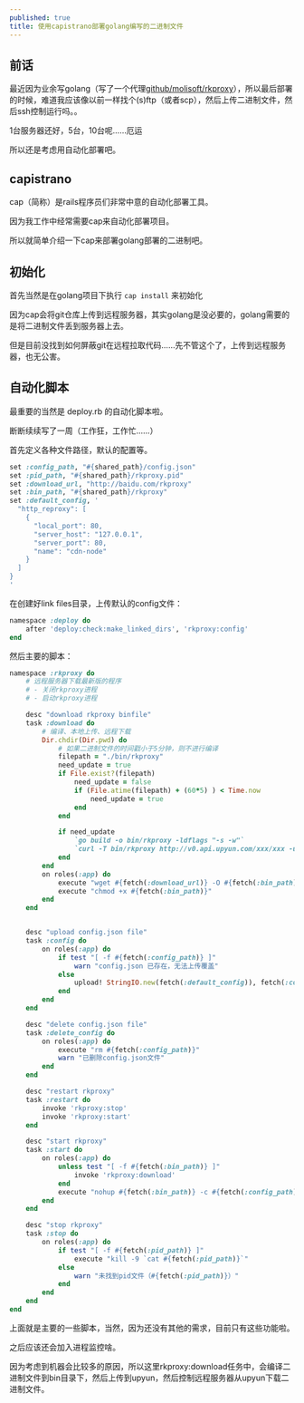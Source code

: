 ```yaml
---
published: true
title: 使用capistrano部署golang编写的二进制文件
---
```

## 前话

最近因为业余写golang（写了一个代理[github/molisoft/rkproxy](github/molisoft/rkproxy)），所以最后部署的时候，难道我应该像以前一样找个(s)ftp（或者scp），然后上传二进制文件，然后ssh控制运行吗。。

1台服务器还好，5台，10台呢……厄运

所以还是考虑用自动化部署吧。

## capistrano

cap（简称）是rails程序员们非常中意的自动化部署工具。

因为我工作中经常需要cap来自动化部署项目。

所以就简单介绍一下cap来部署golang部署的二进制吧。

## 初始化

首先当然是在golang项目下执行 `cap install` 来初始化

因为cap会将git仓库上传到远程服务器，其实golang是没必要的，golang需要的是将二进制文件丢到服务器上去。

但是目前没找到如何屏蔽git在远程拉取代码……先不管这个了，上传到远程服务器，也无公害。

## 自动化脚本

最重要的当然是 deploy.rb 的自动化脚本啦。

断断续续写了一周（工作狂，工作忙……）

首先定义各种文件路径，默认的配置等。

```ruby
set :config_path, "#{shared_path}/config.json"
set :pid_path, "#{shared_path}/rkproxy.pid"
set :download_url, "http://baidu.com/rkproxy"
set :bin_path, "#{shared_path}/rkproxy"
set :default_config, '
  "http_reproxy": [
    {
      "local_port": 80,
      "server_host": "127.0.0.1",
      "server_port": 80,
      "name": "cdn-node"
    }
  ]
}
'
```

在创建好link files目录，上传默认的config文件：
```ruby
namespace :deploy do
    after 'deploy:check:make_linked_dirs', 'rkproxy:config'
end
```

然后主要的脚本：
```ruby
namespace :rkproxy do
    # 远程服务器下载最新版的程序
    # - 关闭rkproxy进程
    # - 启动rkproxy进程

    desc "download rkproxy binfile"
    task :download do
        # 编译、本地上传、远程下载
        Dir.chdir(Dir.pwd) do
            # 如果二进制文件的时间戳小于5分钟，则不进行编译
            filepath = "./bin/rkproxy"
            need_update = true
            if File.exist?(filepath)
                need_update = false
                if (File.atime(filepath) + (60*5) ) < Time.now
                    need_update = true
                end
            end

            if need_update
                `go build -o bin/rkproxy -ldflags "-s -w"`
                `curl -T bin/rkproxy http://v0.api.upyun.com/xxx/xxx -u xxx:xxx -v`
            end
        end
        on roles(:app) do
            execute "wget #{fetch(:download_url)} -O #{fetch(:bin_path)}"
            execute "chmod +x #{fetch(:bin_path)}"
        end
    end


    desc "upload config.json file"
    task :config do
        on roles(:app) do
            if test "[ -f #{fetch(:config_path)} ]"
                warn "config.json 已存在，无法上传覆盖"
            else
                upload! StringIO.new(fetch(:default_config)), fetch(:config_path)
            end
        end
    end

    desc "delete config.json file"
    task :delete_config do
        on roles(:app) do
            execute "rm #{fetch(:config_path)}"
            warn "已删除config.json文件"
        end
    end

    desc "restart rkproxy"
    task :restart do
        invoke 'rkproxy:stop'
        invoke 'rkproxy:start'
    end

    desc "start rkproxy"
    task :start do
        on roles(:app) do
            unless test "[ -f #{fetch(:bin_path)} ]"
                invoke 'rkproxy:download'
            end
            execute "nohup #{fetch(:bin_path)} -c #{fetch(:config_path)} -p #{fetch(:pid_path)}  > rkproxy.log 2>&1 &"
        end
    end

    desc "stop rkproxy"
    task :stop do
        on roles(:app) do
            if test "[ -f #{fetch(:pid_path)} ]"
                execute "kill -9 `cat #{fetch(:pid_path)}`"
            else
                warn "未找到pid文件（#{fetch(:pid_path)}）"
            end
        end
    end
end

```

上面就是主要的一些脚本，当然，因为还没有其他的需求，目前只有这些功能啦。

之后应该还会加入进程监控啥。

因为考虑到机器会比较多的原因，所以这里rkproxy:download任务中，会编译二进制文件到bin目录下，然后上传到upyun，然后控制远程服务器从upyun下载二进制文件。